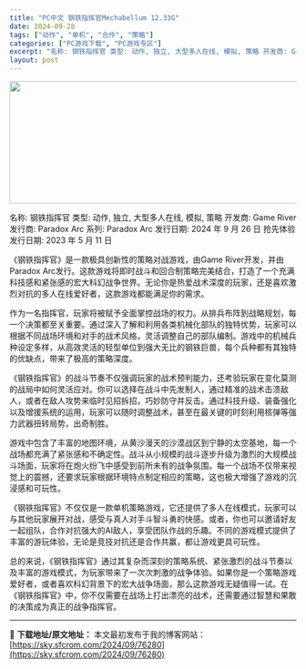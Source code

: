 ```yaml
---
title: "PC中文 钢铁指挥官Mechabellum 12.33G"
date: 2024-09-28
tags: ["动作", "单机", "合作", "策略"]
categories: ["PC游戏下载", "PC游戏专区"]
excerpt: "名称: 钢铁指挥官 类型: 动作, 独立, 大型多人在线, 模拟, 策略 开发商: Game River 发行商: Paradox Arc 系列: Paradox Arc 发行日期: 2024 年 9 月 26 日 抢先体验发行日期: 2023 年 5 月 11 日 《钢铁指挥官》是一款极具创新性的&hellip;"
layout: post
---
```


<img class="aligncenter size-full wp-image-76281" src="https://sky.sfcrom.com/wp-content/uploads/2024/09/2024092801300263.webp" alt="" width="660" height="215" />

名称: 钢铁指挥官
类型: 动作, 独立, 大型多人在线, 模拟, 策略
开发商: Game River
发行商: Paradox Arc
系列: Paradox Arc
发行日期: 2024 年 9 月 26 日
抢先体验发行日期: 2023 年 5 月 11 日

《钢铁指挥官》是一款极具创新性的策略对战游戏，由Game River开发，并由Paradox Arc发行。这款游戏将即时战斗和回合制策略完美结合，打造了一个充满科技感和紧张感的宏大科幻战争世界。无论你是热爱战术深度的玩家，还是喜欢激烈对抗的多人在线爱好者，这款游戏都能满足你的需求。

作为一名指挥官，玩家将被赋予全面掌控战场的权力。从排兵布阵到战略规划，每一个决策都至关重要。通过深入了解和利用各类机械化部队的独特优势，玩家可以根据不同战场环境和对手的战术风格，灵活调整自己的部队编制。游戏中的机械兵种设定多样，从高效灵活的轻型单位到强大无比的钢铁巨兽，每个兵种都有其独特的优缺点，带来了极高的策略深度。

《钢铁指挥官》的战斗节奏不仅强调玩家的战术预判能力，还考验玩家在变化莫测的战局中如何灵活应对。你可以选择在战斗中先发制人，通过精准的战术击溃敌人，或者在敌人攻势来临时见招拆招，巧妙防守并反击。通过科技升级、装备强化以及增援系统的运用，玩家可以随时调整战术，甚至在最关键的时刻利用核弹等强力武器扭转局势，出奇制胜。

游戏中包含了丰富的地图环境，从黄沙漫天的沙漠战区到宁静的太空基地，每一个战场都充满了紧张感和不确定性。战斗从小规模的战斗逐步升级为激烈的大规模战斗场面，玩家将在炮火纷飞中感受到前所未有的战争氛围。每一个战场不仅带来视觉上的震撼，还要求玩家根据环境特点制定相应的策略，这也极大增强了游戏的沉浸感和可玩性。

《钢铁指挥官》不仅仅是一款单机策略游戏，它还提供了多人在线模式，玩家可以与其他玩家展开对战，感受与真人对手斗智斗勇的快感。或者，你也可以邀请好友一起组队，合作对抗强大的AI敌人，享受团队作战的乐趣。不同的游戏模式提供了丰富的游玩体验，无论是竞技对抗还是合作共赢，都让游戏更具可玩性。

总的来说，《钢铁指挥官》通过其复杂而深刻的策略系统、紧张激烈的战斗节奏以及丰富的游戏模式，为玩家带来了一次次刺激的战争体验。如果你是一个策略游戏爱好者，或者喜欢科幻背景下的宏大战争场面，那么这款游戏无疑值得一试。在《钢铁指挥官》中，你不仅需要在战场上打出漂亮的战术，还需要通过智慧和果敢的决策成为真正的战争指挥官。

---
📖 **下载地址/原文地址：** 本文最初发布于我的博客网站：[https://sky.sfcrom.com/2024/09/76280](https://sky.sfcrom.com/2024/09/76280)
